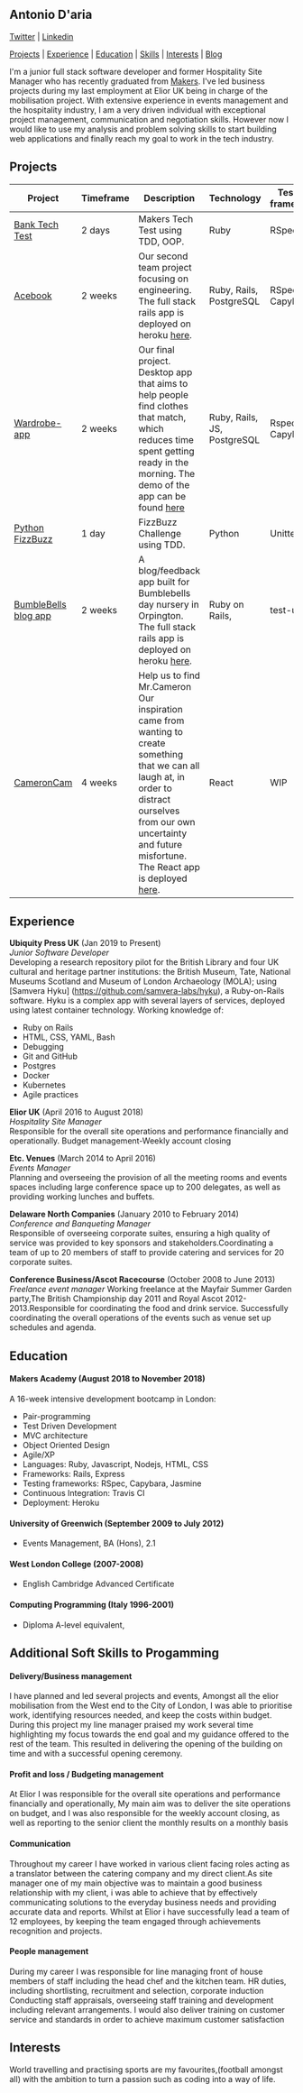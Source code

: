 ## Antonio D'aria
[Twitter](https://twitter.com/antonio_daria) | [Linkedin](https://www.linkedin.com/in/antonio-d-aria-59383046/)

[Projects](#projects) | [Experience](#experience) | [Education](#education) | [Skills](#skills) | [Interests](#interests) | [Blog](https://medium.com/@antoniodaria)

I'm a junior full stack software developer and former Hospitality Site Manager who has recently graduated from [Makers](https://makers.tech/). I've led business projects during my last employment at Elior UK being in charge of the mobilisation project. With extensive experience in events management and the hospitality industry, I am a very driven individual with exceptional project management, communication and negotiation skills. However now I would like to use my analysis and problem solving skills to start building web applications and finally reach my goal to work in the tech industry.  



## Projects

| Project | Timeframe | Description | Technology | Testing framework |
| --------| ----------| ------------| -----------| ------------------|
| [Bank Tech Test](https://github.com/AntonioDaria/Bank_tech_test)| 2 days | Makers Tech Test using TDD, OOP. | Ruby | RSpec |
| [Acebook](https://github.com/AntonioDaria/acebook-rails-the-spartans) | 2 weeks | Our second team project focusing on engineering. The full stack rails app is deployed on heroku [here](https://acebook-the-spartans.herokuapp.com/users/sign_in). | Ruby, Rails, PostgreSQL | RSpec, Capybara |
| [Wardrobe-app](https://github.com/AntonioDaria/wardrobe-app) | 2 weeks | Our final project. Desktop app that aims to help people find clothes that match, which reduces time spent getting ready in the morning. The demo of the app can be found [here](https://drive.google.com/drive/folders/1rMYzOCJCR6hGfcIrFAxVxz0dcGab-Cz5?ogsrc=32) | Ruby, Rails, JS, PostgreSQL | Rspec, Capybara |
| [Python FizzBuzz](https://github.com/AntonioDaria/fizz-buzz )| 1 day | FizzBuzz Challenge using TDD. | Python | Unittest |
| [BumbleBells blog app](https://github.com/AntonioDaria/My-blog-app )| 2 weeks | A blog/feedback app built for Bumblebells day nursery in Orpington. The full stack rails app is deployed on heroku [here](https://bumble-bells-blog.herokuapp.com/).| Ruby on Rails,| test-unit |
| [CameronCam](https://github.com/AntonioDaria/CameronCam)| 4 weeks | Help us to find Mr.Cameron Our inspiration came from wanting to create something that we can all laugh at, in order to distract ourselves from our own uncertainty and future misfortune. The  React app is deployed [here](http://cameroncam.com/).| React | WIP |

## Experience

**Ubiquity Press UK** (Jan 2019 to Present)    
*Junior Software Developer*  
Developing a research repository pilot for the British Library and four UK cultural and heritage partner institutions: the British Museum, Tate, National Museums Scotland and Museum of London Archaeology (MOLA); using [Samvera Hyku] (https://github.com/samvera-labs/hyku), a Ruby-on-Rails software.
Hyku is a complex app with several layers of services, deployed using latest container technology.
Working knowledge of:
- Ruby on Rails
- HTML, CSS, YAML, Bash
- Debugging
- Git and GitHub
- Postgres
- Docker
- Kubernetes
- Agile practices 


**Elior UK** (April 2016 to August 2018)    
*Hospitality Site Manager*  
Responsible for the overall site operations and performance financially and operationally.
Budget management-Weekly account closing 


**Etc. Venues** (March 2014 to April 2016)   
*Events Manager*  
Planning and overseeing the provision of all the meeting rooms and events spaces including large conference space up to 200 delegates, as well as providing working lunches and buffets.


**Delaware North Companies** (January 2010 to February 2014)  
*Conference and Banqueting Manager*  
Responsible of overseeing corporate suites, ensuring a high quality of service was provided to key sponsors and stakeholders.Coordinating a team of up to 20 members of staff to provide catering and services for 20 corporate suites.


**Conference Business/Ascot Racecourse** (October 2008 to June 2013)
*Freelance event manager*
Working freelance at the Mayfair Summer Garden party,The British Championship day 2011 and Royal Ascot 2012-2013.Responsible for coordinating the food and drink service.
Successfully coordinating the overall operations of the events such as venue set up schedules and agenda.


## Education

#### Makers Academy (August 2018 to November 2018)

A 16-week intensive development bootcamp in London:
- Pair-programming
- Test Driven Development
- MVC architecture
- Object Oriented Design
- Agile/XP
- Languages: Ruby, Javascript, Nodejs, HTML, CSS
- Frameworks: Rails, Express
- Testing frameworks: RSpec, Capybara, Jasmine
- Continuous Integration: Travis CI
- Deployment: Heroku

#### University of Greenwich (September 2009 to July 2012)

- Events Management, BA (Hons), 2.1

#### West London College (2007-2008)

- English Cambridge Advanced Certificate

#### Computing Programming (Italy 1996-2001)

- Diploma A-level equivalent,


## Additional Soft Skills to Progamming

#### Delivery/Business management

I have planned and led several projects and events, Amongst all the elior mobilisation from the West end to the City of London, I was able to prioritise work, identifying resources needed, and keep the costs within budget.
During this project my line manager praised my work several time highlighting my focus towards the end goal and my guidance offered to the rest of the team. This resulted in delivering the opening of the building on time and with a successful opening ceremony.

#### Profit and loss / Budgeting management

At Elior I was responsible for the overall site operations and performance financially and operationally, My main aim was to deliver the site operations on budget, and I was also responsible for the weekly account closing, as well as reporting to the senior client the monthly results on a monthly basis


#### Communication

Throughout my career I have worked in various client facing roles acting as a translator between the catering company and my direct client.As site manager one of my main objective was to maintain a good business relationship with my client, i was able to achieve that by effectively communicating solutions to the everyday business needs and providing accurate data and reports.
Whilst at Elior i have successfully lead a team of 12 employees, by keeping the team engaged through achievements recognition and projects.

#### People management

During my career I was responsible for line managing front of house members of staff including the head chef and the kitchen team.
HR duties, including shortlisting, recruitment and selection, corporate induction
Conducting staff appraisals, overseeing staff training and development including relevant arrangements. I would also deliver training on customer service and standards in order to achieve maximum customer satisfaction 


## Interests

World travelling and practising sports are my favourites,(football amongst all) with the ambition to turn a passion such as coding into a way of life.
